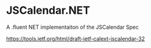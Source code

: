 # JSCalendar.NET
A .fluent NET implementaiton of the JSCalendar Spec

https://tools.ietf.org/html/draft-ietf-calext-jscalendar-32